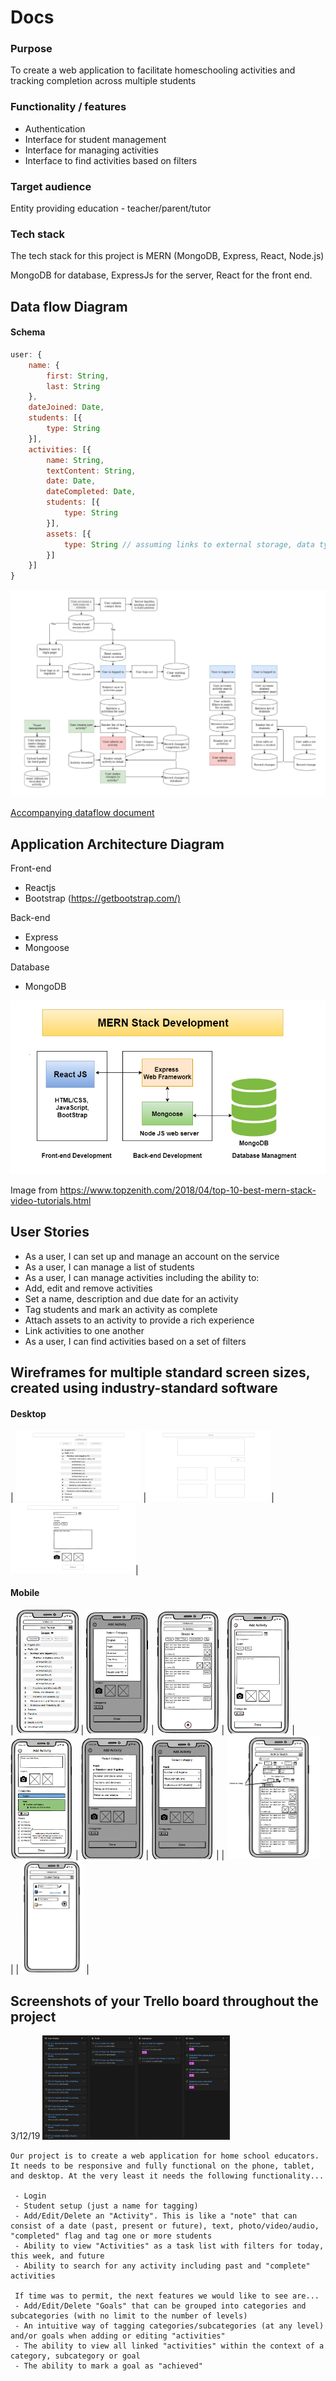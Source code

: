 # Docs
### Purpose

To create a web application to facilitate homeschooling activities and tracking completion across multiple students

### Functionality / features

* Authentication
* Interface for student management
* Interface for managing activities
* Interface to find activities based on filters

### Target audience

Entity providing education - teacher/parent/tutor

### Tech stack

The tech stack for this project is MERN (MongoDB, Express, React, Node.js)

MongoDB for database, ExpressJs for the server, React for the front end.

## Data flow Diagram

#### Schema

```javascript
user: {
    name: {
        first: String,
        last: String
    },
    dateJoined: Date,
    students: [{
        type: String
    }],
    activities: [{
        name: String,
        textContent: String,
        date: Date,
        dateCompleted: Date,
        students: [{
            type: String
        }],
        assets: [{
            type: String // assuming links to external storage, data type can change
        }]
    }]
}
```
<a href="./Docs/dataflow.jpg"><img src="./Docs/dataflow.jpg" width="600" /></a>

<a href="./Docs/dataflow.md">Accompanying dataflow document</a>

## Application Architecture Diagram

Front-end

* Reactjs
* Bootstrap (<https://getbootstrap.com/)>

Back-end

* Express
* Mongoose

Database

* MongoDB

<img alt="mern" src="./Docs/mern stack development.png" />

Image from https://www.topzenith.com/2018/04/top-10-best-mern-stack-video-tutorials.html

## User Stories

* As a user, I can set up and manage an account on the service
* As a user, I can manage a list of students
* As a user, I can manage activities including the ability to:
 * Add, edit and remove activities
 * Set a name, description and due date for an activity
 * Tag students and mark an activity as complete
 * Attach assets to an activity to provide a rich experience
 * Link activities to one another
* As a user, I can find activities based on a set of filters

## Wireframes for multiple standard screen sizes, created using industry-standard software


#### Desktop
| <img src="./Docs/Mockups/Desktop/All Activitys.png" width="200" /> |<img src="./Docs/Mockups/Desktop/Main Page.png" width="200" />|<img src="./Docs/Mockups/Desktop/Mark as complete.png" width="200" />|

#### Mobile
| <img src="./Docs/Mockups/78096386_792711084509630_2010875444282261504_n.png" width="100" />
 | <img src="./Docs/Mockups/78247378_2409140202736747_5168204095114182656_n.png" width="100" />
 | <img src="./Docs/Mockups/78294394_441256313251495_5784109861423808512_n.png" width="100" />
 | <img src="./Docs/Mockups/78296387_422105271816132_7116791862085550080_n.png" width="100" />
 | <img src="./Docs/Mockups/78599042_1825698227567410_6403373772467863552_n.png" width="100" />
 | <img src="./Docs/Mockups/78815902_2511913082393794_249607972936744960_n.png" width="100" />
 | <img src="./Docs/Mockups/78903307_1411215442379506_7645052421219024896_n.png" width="100" /> |
 | <img src="./Docs/Mockups/search.png" width="150" /> |
 | <img src="./Docs/Mockups/student-setup.png" width="100" /> |

## Screenshots of your Trello board throughout the project

3/12/19
<img src="./Docs/Screen Shot 2019-12-04 at 9.46.36 am.png" width="300" />

```text
Our project is to create a web application for home school educators. It needs to be responsive and fully functional on the phone, tablet, and desktop. At the very least it needs the following functionality...

 - Login
 - Student setup (just a name for tagging)
 - Add/Edit/Delete an "Activity". This is like a "note" that can consist of a date (past, present or future), text, photo/video/audio, "completed" flag and tag one or more students
 - Ability to view "Activities" as a task list with filters for today, this week, and future
 - Ability to search for any activity including past and "complete" activities

 If time was to permit, the next features we would like to see are...
 - Add/Edit/Delete "Goals" that can be grouped into categories and subcategories (with no limit to the number of levels)
 - An intuitive way of tagging categories/subcategories (at any level) and/or goals when adding or editing "activities"
 - The ability to view all linked "activities" within the context of a category, subcategory or goal
 - The ability to mark a goal as "achieved"
```
